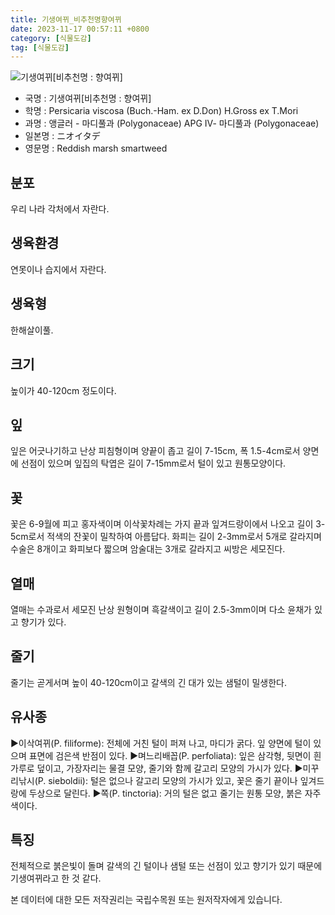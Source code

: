 ```yaml
---
title: 기생여뀌_비추천명향여뀌
date: 2023-11-17 00:57:11 +0800
category: [식물도감]
tag: [식물도감]
---
```




![기생여뀌[비추천명 : 향여뀌]](/fileUpload/plants/basic/Polygonaceae/Persicaria/1459/1_th2.JPG)
- 국명 : 기생여뀌[비추천명 : 향여뀌]
- 학명 : Persicaria viscosa (Buch.-Ham. ex D.Don) H.Gross ex T.Mori
- 과명 : 앵글러 - 마디풀과 (Polygonaceae) APG Ⅳ- 마디풀과 (Polygonaceae)
- 일본명 : ニオイタデ
- 영문명 : Reddish marsh smartweed


## 분포
우리 나라 각처에서 자란다.
## 생육환경
연못이나 습지에서 자란다.
## 생육형
한해살이풀.
## 크기
높이가 40-120cm 정도이다.
## 잎
잎은 어긋나기하고 난상 피침형이며 양끝이 좁고 길이 7-15cm, 폭 1.5-4cm로서 양면에 선점이 있으며 잎집의 탁엽은 길이 7-15mm로서 털이 있고 원통모양이다.
## 꽃
꽃은 6-9월에 피고 홍자색이며 이삭꽃차례는 가지 끝과 잎겨드랑이에서 나오고 길이 3-5cm로서 적색의 잔꽃이 밀착하여 아름답다. 화피는 길이 2-3mm로서 5개로 갈라지며 수술은 8개이고 화피보다 짧으며 암술대는 3개로 갈라지고 씨방은 세모진다.
## 열매
열매는 수과로서 세모진 난상 원형이며 흑갈색이고 길이 2.5-3mm이며 다소 윤채가 있고 향기가 있다.
## 줄기
줄기는 곧게서며 높이 40-120cm이고 갈색의 긴 대가 있는 샘털이 밀생한다.
## 유사종
▶이삭여뀌(P. filiforme): 전체에 거친 털이 퍼져 나고, 마디가 굵다. 잎 양면에 털이 있으며 표면에 검은색 반점이 있다.▶며느리배꼽(P. perfoliata): 잎은 삼각형, 뒷면이 흰 가루로 덮이고, 가장자리는 물결 모양, 줄기와 함께 갈고리 모양의 가시가 있다.▶미꾸리낚시(P. sieboldii): 털은 없으나 갈고리 모양의 가시가 있고, 꽃은 줄기 끝이나 잎겨드랑에 두상으로 달린다.▶쪽(P. tinctoria): 거의 털은 없고 줄기는 원통 모양, 붉은 자주색이다.
## 특징
전체적으로 붉은빛이 돌며 갈색의 긴 털이나 샘털 또는 선점이 있고 향기가 있기 때문에 기생여뀌라고 한 것 같다.






본 데이터에 대한 모든 저작권리는 국립수목원 또는 원저작자에게 있습니다.
